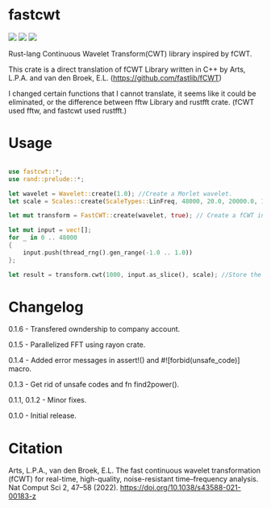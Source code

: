 # fastcwt
[![](https://img.shields.io/crates/v/fastcwt.svg)](https://crates.io/crates/fastcwt)
[![](https://img.shields.io/crates/l/fastcwt.svg)](https://crates.io/crates/fastcwt)
[![](https://docs.rs/fastcwt/badge.svg)](https://docs.rs/fastcwt/)

Rust-lang Continuous Wavelet Transform(CWT) library inspired by fCWT.

This crate is a direct translation of fCWT Library written in C++ by Arts, L.P.A. and van den Broek, E.L. (https://github.com/fastlib/fCWT)

I changed certain functions that I cannot translate, it seems like it could be eliminated, or the difference between fftw Library and rustfft crate. (fCWT used fftw, and fastcwt used rustfft.)

# Usage

``` Rust

use fastcwt::*;
use rand::prelude::*;

let wavelet = Wavelet::create(1.0); //Create a Morlet wavelet.
let scale = Scales::create(ScaleTypes::LinFreq, 48000, 20.0, 20000.0, 1000); //Create a scale factor.

let mut transform = FastCWT::create(wavelet, true); // Create a fCWT instance.

let mut input = vec![];
for _ in 0 .. 48000
{
    input.push(thread_rng().gen_range(-1.0 .. 1.0))
};

let result = transform.cwt(1000, input.as_slice(), scale); //Store the result.
```

# Changelog
0.1.6 - Transfered owndership to company account.

0.1.5 - Parallelized FFT using rayon crate.

0.1.4 - Added error messages in assert!() and #![forbid(unsafe_code)] macro.

0.1.3 - Get rid of unsafe codes and fn find2power().

0.1.1, 0.1.2 - Minor fixes.

0.1.0 - Initial release.

# Citation
Arts, L.P.A., van den Broek, E.L. The fast continuous wavelet transformation (fCWT) for real-time, high-quality, noise-resistant time–frequency analysis. Nat Comput Sci 2, 47–58 (2022). https://doi.org/10.1038/s43588-021-00183-z